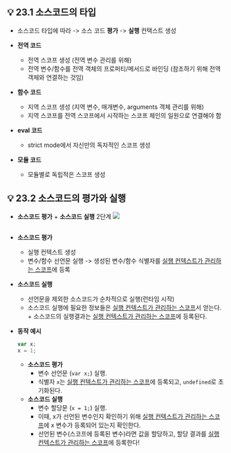 ## 💡 23.1 소스코드의 타입

- 소스코드 타입에 따라 -> 소스 코드 **평가** -> **실행** 컨택스트 생성

- **전역 코드**
  - 전역 스코프 생성 (전역 변수 관리를 위해)
  - 전역 변수/함수를 전역 객체의 프로퍼티/메서드로 바인딩 (참조하기 위해 전역 객체와 연결하는 것임)
- **함수 코드**
  - 지역 스코프 생성 (지역 변수, 매개변수, arguments 객체 관리를 위해)
  - 지역 스코프를 전역 스코프에서 시작하는 스코프 체인의 일원으로 연결해야 함
- **eval 코드**
  - strict mode에서 자신만의 독자적인 스코프 생성
- **모듈 코드**
  - 모듈별로 독립적은 스코프 생성

## 💡 23.2 소스코드의 평가와 실행

- **소스코드 평가** + **소스코드 실행** 2단계
  ![](https://velog.velcdn.com/images/pipi/post/31e99f3a-69a4-4fe1-b1a6-ed30382157a3/image.png)

```js

```

- **소스코드 평가**

  - 실행 컨텍스트 생성
  - 변수/함수 선언문 실행 -> 생성된 변수/함수 식별자를 <u>실행 컨텍스트가 관리하는 스코프</u>에 등록

- **소스코드 실행**

  - 선언문을 제외한 소스코드가 순차적으로 실행(런타임 시작)
  - 소스코드 실행에 필요한 정보들은 <u>실행 컨텍스트가 관리하는 스코프</u>서 얻는다. + 소스코드의 실행결과는 <u>실행 컨텍스트가 관리하는 스코프</u>에 등록된다.

- **동작 예시**
  ```js
  var x;
  x = 1;
  ```
  - **소스코드 평가**
    - 변수 선언문 (`var x;`) 실행.
    - 식별자 `x`는 <u>실행 컨텍스트가 관리하는 스코프</u>에 등록되고, `undefined`로 초기화된다.
  - **소스코드 실행**
    - 변수 할당문 (`x = 1;`) 실행.
    - 이때, x가 선언된 변수인지 확인하기 위해 <u>실행 컨텍스트가 관리하는 스코프</u>에 x 변수가 등록되어 있는지 확인한다.
    - 선언된 변수(스코프에 등록된 변수)라면 값을 할당하고, 할당 결과를 <u>실행 컨텍스트가 관리하는 스코프</u>에 등록한다!

